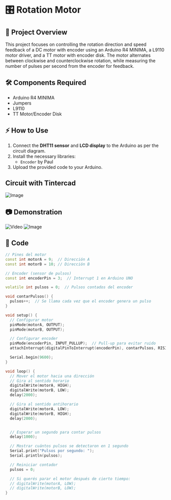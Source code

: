 # 🎛️ Rotation Motor

## 📌 Project Overview  
This project focuses on controlling the rotation direction and speed feedback of a DC motor with encoder using an Arduino R4 MINIMA, a L9110 motor driver, and a TT motor with encoder disk. The motor alternates between clockwise and counterclockwise rotation, while measuring the number of pulses per second from the encoder for feedback.


## 🛠️ Components Required  
- Arduino R4 MINIMA
- Jumpers
- L9110
- TT Motor/Encoder Disk

## ⚡ How to Use  
1. Connect the **DHT11 sensor** and **LCD display** to the Arduino as per the circuit diagram.  
2. Install the necessary libraries:  
   - `Encoder` by Paul
3. Upload the provided code to your Arduino.  

## Circuit with Tintercad
![Image](https://github.com/user-attachments/assets/71a8dec8-8860-49fa-914f-ef0dfd7f92d8)

## 📷 Demonstration  
![Video](https://github.com/user-attachments/assets/c8c5f09c-f527-4cd4-be84-b745afc836f2)
![Image](https://github.com/user-attachments/assets/54e52405-3f65-4a3c-8b37-f1023256f0ed)


## 📝 Code  
```cpp
// Pines del motor
const int motorA = 9;  // Dirección A
const int motorB = 10; // Dirección B

// Encoder (sensor de pulsos)
const int encoderPin = 3;  // Interrupt 1 en Arduino UNO

volatile int pulsos = 0;  // Pulsos contados del encoder

void contarPulsos() {
  pulsos++;  // Se llama cada vez que el encoder genera un pulso
}

void setup() {
  // Configurar motor
  pinMode(motorA, OUTPUT);
  pinMode(motorB, OUTPUT);

  // Configurar encoder
  pinMode(encoderPin, INPUT_PULLUP);  // Pull-up para evitar ruido
  attachInterrupt(digitalPinToInterrupt(encoderPin), contarPulsos, RISING);

  Serial.begin(9600);
}

void loop() {
  // Mover el motor hacia una dirección
  // Gira al sentido horario
  digitalWrite(motorA, HIGH);
  digitalWrite(motorB, LOW);
  delay(2000);

  // Gira al sentido antihorario
  digitalWrite(motorA, LOW);
  digitalWrite(motorB, HIGH);
  delay(2000);


  // Esperar un segundo para contar pulsos
  delay(1000);

  // Mostrar cuántos pulsos se detectaron en 1 segundo
  Serial.print("Pulsos por segundo: ");
  Serial.println(pulsos);

  // Reiniciar contador
  pulsos = 0;

  // Si querés parar el motor después de cierto tiempo:
  // digitalWrite(motorA, LOW);
  // digitalWrite(motorB, LOW);
}
